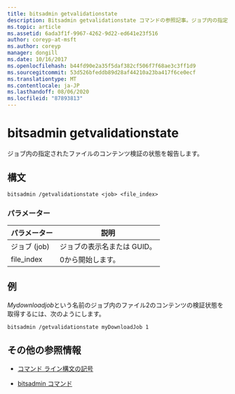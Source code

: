 ```yaml
---
title: bitsadmin getvalidationstate
description: Bitsadmin getvalidationstate コマンドの参照記事。ジョブ内の指定されたファイルのコンテンツ検証の状態を報告します。
ms.topic: article
ms.assetid: 6ada3f1f-9967-4262-9d22-ed641e23f516
author: coreyp-at-msft
ms.author: coreyp
manager: dongill
ms.date: 10/16/2017
ms.openlocfilehash: b44fd90e2a35f5daf382cf506f7f68ae3c3ff1d9
ms.sourcegitcommit: 53d526bfeddb89d28af44210a23ba417f6ce0ecf
ms.translationtype: MT
ms.contentlocale: ja-JP
ms.lasthandoff: 08/06/2020
ms.locfileid: "87893813"
---
```

# <a name="bitsadmin-getvalidationstate"></a>bitsadmin getvalidationstate

ジョブ内の指定されたファイルのコンテンツ検証の状態を報告します。

## <a name="syntax"></a>構文

```
bitsadmin /getvalidationstate <job> <file_index>
```

### <a name="parameters"></a>パラメーター

| パラメーター | 説明 |
| -------------- | -------------- |
| ジョブ (job) | ジョブの表示名または GUID。 |
| file_index | 0から開始します。 |

## <a name="examples"></a>例

*Mydownloadjob*という名前のジョブ内のファイル2のコンテンツの検証状態を取得するには、次のようにします。

```
bitsadmin /getvalidationstate myDownloadJob 1
```

## <a name="additional-references"></a>その他の参照情報

- [コマンド ライン構文の記号](command-line-syntax-key.md)

- [bitsadmin コマンド](bitsadmin.md)
